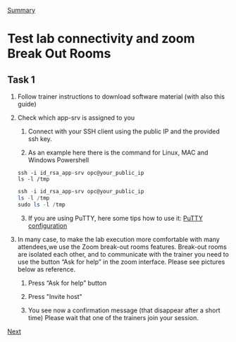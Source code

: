 [Summary](./index.md)

# Test lab connectivity and zoom Break Out Rooms

## Task 1

1.	Follow trainer instructions to download software material (with also this guide)

2.	Check which app-srv is assigned to you

    1.	Connect with your SSH client using the public IP and the provided ssh key.

    2.	As an example here there is the command for Linux, MAC and Windows Powershell

    ```shell
    ssh -i id_rsa_app-srv opc@your_public_ip
    ls -l /tmp
    ```

    ```powershell
    ssh -i id_rsa_app-srv opc@your_public_ip
    ls -l /tmp
    sudo ls -l /tmp
    ```

    3.	If you are using PuTTY, here some tips how to use it: [PuTTY configuration](./putty_instructions.md)

3.	In many case, to make the lab execution more comfortable with many attendees,we use the Zoom break-out rooms features.
    Break-out rooms are isolated each other, and to communicate with the trainer you need to use the button “Ask for help” in the zoom interface.
    Please see pictures below as reference.

    1. Press “Ask for help” button

    2. Press "Invite host"

    3. You see now a confirmation message (that disappear after a short time)
    Please wait that one of the trainers join your session.

[Next](./mysql_architecture_and_installation.md)
